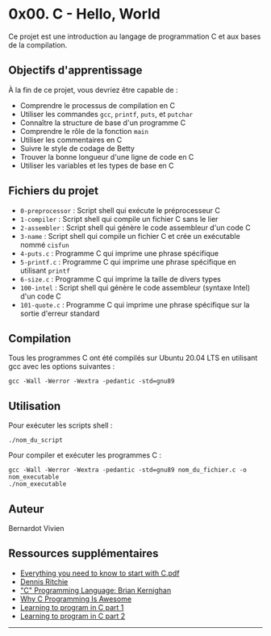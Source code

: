 # 0x00. C - Hello, World

Ce projet est une introduction au langage de programmation C et aux bases de la compilation.

## Objectifs d'apprentissage

À la fin de ce projet, vous devriez être capable de :

- Comprendre le processus de compilation en C
- Utiliser les commandes `gcc`, `printf`, `puts`, et `putchar`
- Connaître la structure de base d'un programme C
- Comprendre le rôle de la fonction `main`
- Utiliser les commentaires en C
- Suivre le style de codage de Betty
- Trouver la bonne longueur d'une ligne de code en C
- Utiliser les variables et les types de base en C

## Fichiers du projet

- `0-preprocessor` : Script shell qui exécute le préprocesseur C
- `1-compiler` : Script shell qui compile un fichier C sans le lier
- `2-assembler` : Script shell qui génère le code assembleur d'un code C
- `3-name` : Script shell qui compile un fichier C et crée un exécutable nommé `cisfun`
- `4-puts.c` : Programme C qui imprime une phrase spécifique
- `5-printf.c` : Programme C qui imprime une phrase spécifique en utilisant `printf`
- `6-size.c` : Programme C qui imprime la taille de divers types
- `100-intel` : Script shell qui génère le code assembleur (syntaxe Intel) d'un code C
- `101-quote.c` : Programme C qui imprime une phrase spécifique sur la sortie d'erreur standard

## Compilation

Tous les programmes C ont été compilés sur Ubuntu 20.04 LTS en utilisant gcc avec les options suivantes :

```
gcc -Wall -Werror -Wextra -pedantic -std=gnu89
```

## Utilisation

Pour exécuter les scripts shell :

```
./nom_du_script
```

Pour compiler et exécuter les programmes C :

```
gcc -Wall -Werror -Wextra -pedantic -std=gnu89 nom_du_fichier.c -o nom_executable
./nom_executable
```

## Auteur

Bernardot Vivien

## Ressources supplémentaires

- [Everything you need to know to start with C.pdf](lien_vers_le_pdf)
- [Dennis Ritchie](https://en.wikipedia.org/wiki/Dennis_Ritchie)
- ["C" Programming Language: Brian Kernighan](https://www.youtube.com/watch?v=de2Hsvxaf8M)
- [Why C Programming Is Awesome](https://www.youtube.com/watch?v=smGalmxPVYc)
- [Learning to program in C part 1](https://www.youtube.com/watch?v=rk2fK2IIiiQ)
- [Learning to program in C part 2](https://www.youtube.com/watch?v=FwpP_MsZWnU)

---